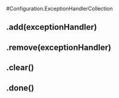 #Configuration.ExceptionHandlerCollection
## .add(exceptionHandler)


## .remove(exceptionHandler)


## .clear()


## .done()

